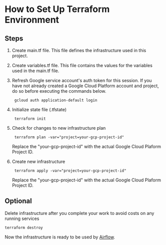 # How to Set Up Terraform Environment

## Steps

1. Create main.tf file.  This file defines the infrastructure used in this project.
2. Create variables.tf file.  This file contains the values for the variables used in the main.tf file.
3. Refresh Google service account's auth token for this session.  If you have not already created a Google Cloud Platform account and project, do so before executing the commands below.

        gcloud auth application-default login

4. Initialize state file (.tfstate)

        terraform init

5. Check for changes to new infrastructure plan

        terraform plan -var="project=your-gcp-project-id"

   Replace the "your-gcp-project-id" with the actual Google Cloud Plaform Project ID.

6. Create new infrastructure

        terraform apply -var="project=your-gcp-project-id"

   Replace the "your-gcp-project-id" with the actual Google Cloud Plaform Project ID.

## Optional

Delete infrastructure after you complete your work to avoid costs on any running services

    terraform destroy

Now the infrastructure is ready to be used by [Airflow](../airflow/).
